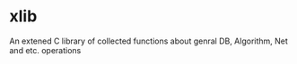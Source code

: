 # xlib
An extened C library of collected functions about genral DB, Algorithm, Net and etc. operations
